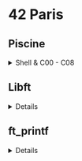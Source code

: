 # 42 Paris
## Piscine
<details>
<summary>Shell & C00 - C08</summary>

### Shell00
- echo
- file attributes
- SSH key
- midLS
- git commit
- gitignore
- diff
- clean

### Shell01
- print_groups
- find_sh
- count_files
- MAC
- create file name with \/"?*
- skip
- r_dwssap
- add_chelou

### C00 (print)
- ft_putchar
- ft_print_alphabet
- ft_print_reverse_alphabet
- ft_print_numbers
- ft_is_negative
- ft_print_comb
- ft_print_comb2
- ft_putnbr
- ft_print_combn

### C01 (pointer)
- ft_ft
- ft_ultimate_ft
- ft_swap
- ft_div_mod
- ft_ultimate_div_mod
- ft_putstr
- ft_strlen
- ft_rev_int_tab
- ft_sort_int_tab

### C02 (ascii)
- ft_strcpy
- ft_strncpy
- ft_str_is_alpha
- ft_str_is_numeric
- ft_str_is_lowercase
- ft_str_is_uppercase
- ft_str_is_printable
- ft_strupcase
- ft_strlowcase
- ft_strcapitalize
- ft_strlcpy
- ft_putstr_non_printable
- ft_print_memory

### C03 (string)
- ft_strcmp
- ft_strncmp
- ft_strcat
- ft_strncat
- ft_strstr
- ft_strlcat

### C04 (char <> nbr convert)
- ft_strlen
- ft_putstr
- ft_putnbr
- ft_atoi
- ft_putnbr_base
- ft_atoi_base

### C05 (maths)
- ft_iterative_factorial
- ft_recursive_factorial
- ft_iterative_power
- ft_recursive_power
- ft_fibonacci
- ft_sqrt
- ft_is_prime
- ft_find_next_prime
- ft_ten_queens_puzzle

### C06 (argc, argv)
- ft_print_program_name
- ft_print_params
- ft_rev_params
- ft_sort_params

### C07 (malloc)
- ft_strdup
- ft_range
- ft_ultimate_range
- ft_strjoin
- ft_convert_base
- ft_split

### C08 (header file)
- ft.h
- ft_boolean.h
- ft_abs.h
- ft_point.h
- ft_strs_to_tab
- ft_show_tab

</details>

## Libft
<details>

</details>

## ft_printf
<details>

- Resources
  - Build a mini printf: https://www.youtube.com/watch?v=byRw36Y3Hjs
  - Explanation on variadic functions: https://www.youtube.com/watch?v=7Sph8JlRo0g
  - Build a printf part 1 format parser: https://www.youtube.com/watch?v=kM-DOhKR080
  - Build a printf part 2 render chars & strings: https://www.youtube.com/watch?v=7Cpqc6I9E9M
  - Build a printf part 3 render int & binary extra feature: https://www.youtube.com/watch?v=WPiZ9rZBllk
- my_prinf.c
  - Good starting point to understand what it takes to recreate the printf function
- File structure
  - Header file
    - ft_printf.h
  - Source file
    - ft_printf.c: main function
    - ft_word.c: helper function, to print char, string, % sign, normal word
    - ft_num.c: helper function, to print decimal, integer, unsigned int, hexadecimal, pointer
  - Makefile

</details>
